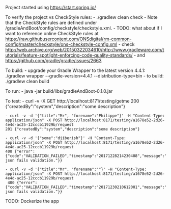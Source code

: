 Project started using https://start.spring.io/


To verify the project vs CheckStyle rules:
    - ./gradlew clean check
    - Note that the CheckStyle rules are defined under /gradleAndBoot/config/checkstyle/checkstyle.xml.
    - TODO: what about if I want to reference online CheckStyle rules at https://raw.githubusercontent.com/ONSdigital/rm-common-config/master/checkstyle/ons-checkstyle-config.xml
            - check http://web.archive.org/web/20150322034610/http://www.gradleware.com/tutorials/feature-spotlight-enforcing-code-quality-standards/
            - and https://github.com/gradle/gradle/issues/2663


To build:
	- upgrade your Gradle Wrapper to the latest version 4.4.1:
		./gradlew wrapper --gradle-version=4.4.1 --distribution-type=bin
	- to build:
		./gradlew clean build


To run:
	- java -jar build/libs/gradleAndBoot-0.1.0.jar


To test:
    - curl -v -X GET http://localhost:8171/testing/getme
    200 {"createdBy":"system","description":"some description"}

    - curl -v -d '{"title":"Mr", "forename":"Philippe"}' -H "Content-Type: application/json" -X POST http://localhost:8171/testing/a1678e52-2d26-4e4d-ac25-12cccb11929b/request
    201 {"createdBy":"system","description":"some description"}

    - curl -v -d '{"some":"djiberish"}' -H "Content-Type: application/json" -X POST http://localhost:8171/testing/a1678e52-2d26-4e4d-ac25-12cccb11929b/request
    400 {"error":{"code":"VALIDATION_FAILED","timestamp":"20171228214230408","message":"Provided json fails validation."}}

    - curl -v -d '{"title":"Mr", "forename":""}' -H "Content-Type: application/json" -X POST http://localhost:8171/testing/a1678e52-2d26-4e4d-ac25-12cccb11929b/request
     400 {"error":{"code":"VALIDATION_FAILED","timestamp":"20171230210612001","message":"Provided json fails validation."}}


TODO: Dockerize the app
